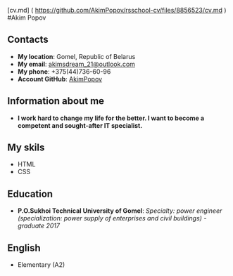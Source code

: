 [cv.md] ( https://github.com/AkimPopov/rsschool-cv/files/8856523/cv.md )
#Akim Popov
## Contacts
- **My location**: Gomel, Republic of Belarus
- **My email**: akimsdream_21@outlook.com
- **My phone**: +375(44)736-60-96
- **Account GitHub**: [AkimPopov](https://github.com/AkimPopov)
## Information about me
- **I work hard to change my life for the better.  I want to become a competent and sought-after IT specialist.**
## My skils
- HTML
- CSS
## Education
- **P.O.Sukhoi Technical University of Gomel**: *Specialty: power engineer (specialization: power supply of enterprises and civil buildings) - graduate 2017*
## English
- Elementary (A2)
